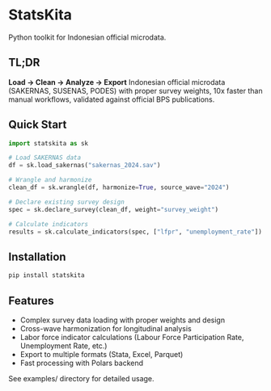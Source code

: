 # StatsKita

Python toolkit for Indonesian official microdata.

## TL;DR

**Load → Clean → Analyze → Export** Indonesian official microdata (SAKERNAS, SUSENAS, PODES) with proper survey weights, 10x faster than manual workflows, validated against official BPS publications.

## Quick Start

```python
import statskita as sk

# Load SAKERNAS data
df = sk.load_sakernas("sakernas_2024.sav")

# Wrangle and harmonize
clean_df = sk.wrangle(df, harmonize=True, source_wave="2024")

# Declare existing survey design
spec = sk.declare_survey(clean_df, weight="survey_weight")

# Calculate indicators
results = sk.calculate_indicators(spec, ["lfpr", "unemployment_rate"])
```

## Installation

```bash
pip install statskita
```

## Features

- Complex survey data loading with proper weights and design
- Cross-wave harmonization for longitudinal analysis
- Labor force indicator calculations (Labour Force Participation Rate, Unemployment Rate, etc.)
- Export to multiple formats (Stata, Excel, Parquet)
- Fast processing with Polars backend

See examples/ directory for detailed usage.